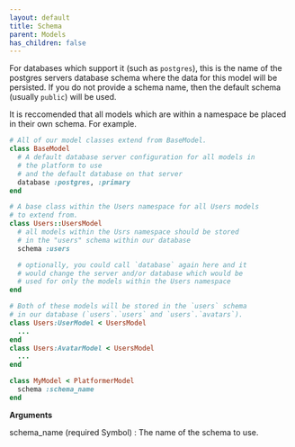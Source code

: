 ```yaml
---
layout: default
title: Schema
parent: Models
has_children: false
---
```


For databases which support it (such as `postgres`), this is the
name of the postgres servers database schema where the data for
this model will be persisted. If you do not provide a schema name,
then the default schema (usually `public`) will be used.

It is reccomended that all models which are within a namespace
be placed in their own schema. For example.

```ruby
# All of our model classes extend from BaseModel.
class BaseModel
  # A default database server configuration for all models in
  # the platform to use
  # and the default database on that server
  database :postgres, :primary
end

# A base class within the Users namespace for all Users models
# to extend from.
class Users::UsersModel
  # all models within the Usrs namespace should be stored
  # in the "users" schema within our database
  schema :users

  # optionally, you could call `database` again here and it
  # would change the server and/or database which would be
  # used for only the models within the Users namespace
end

# Both of these models will be stored in the `users` schema
# in our database (`users`.`users` and `users`.`avatars`).
class Users:UserModel < UsersModel
  ...
end
class Users:AvatarModel < UsersModel
  ...
end
```

```ruby
class MyModel < PlatformerModel
  schema :schema_name
end

```

**Arguments**

schema\_name (required Symbol)
:   The name of the schema to use.